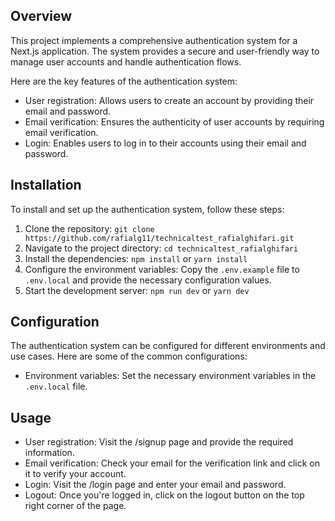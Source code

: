 
## Overview

This project implements a comprehensive authentication system for a Next.js application. The system provides a secure and user-friendly way to manage user accounts and handle authentication flows.

Here are the key features of the authentication system:

- User registration: Allows users to create an account by providing their email and password.
- Email verification: Ensures the authenticity of user accounts by requiring email verification.
- Login: Enables users to log in to their accounts using their email and password.

## Installation

To install and set up the authentication system, follow these steps:

1. Clone the repository: `git clone https://github.com/rafialg11/technicaltest_rafialghifari.git`
2. Navigate to the project directory: `cd technicaltest_rafialghifari`
3. Install the dependencies: `npm install` or `yarn install`
4. Configure the environment variables: Copy the `.env.example` file to `.env.local` and provide the necessary configuration values.
5. Start the development server: `npm run dev` or `yarn dev`

## Configuration

The authentication system can be configured for different environments and use cases. Here are some of the common configurations:

- Environment variables: Set the necessary environment variables in the `.env.local` file.

## Usage

- User registration: Visit the /signup page and provide the required information.
- Email verification: Check your email for the verification link and click on it to verify your account.
- Login: Visit the /login page and enter your email and password.
- Logout: Once you're logged in, click on the logout button on the top right corner of the page.



